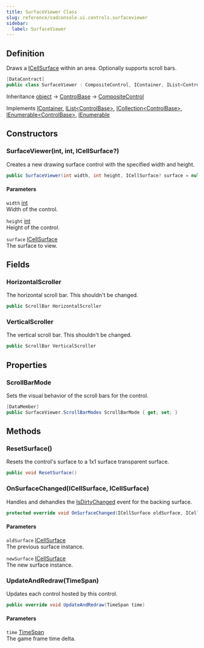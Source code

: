 ```yaml
---
title: SurfaceViewer Class
slug: reference/sadconsole.ui.controls.surfaceviewer
sidebar:
  label: SurfaceViewer
---
```

## Definition

Draws a [ICellSurface](../sadconsole.icellsurface/) within an area. Optionally supports scroll bars.

```csharp title="C#"
[DataContract]
public class SurfaceViewer : CompositeControl, IContainer, IList<ControlBase>, ICollection<ControlBase>, IEnumerable<ControlBase>, IEnumerable
```

Inheritance [object](https://learn.microsoft.com/dotnet/api/system.object/) → [ControlBase](../sadconsole.ui.controls.controlbase/) → [CompositeControl](../sadconsole.ui.controls.compositecontrol/)

Implements [IContainer](../sadconsole.ui.controls.icontainer/), [IList\<ControlBase\>](https://learn.microsoft.com/dotnet/api/system.collections.generic.ilist-1/), [ICollection\<ControlBase\>](https://learn.microsoft.com/dotnet/api/system.collections.generic.icollection-1/), [IEnumerable\<ControlBase\>](https://learn.microsoft.com/dotnet/api/system.collections.generic.ienumerable-1/), [IEnumerable](https://learn.microsoft.com/dotnet/api/system.collections.ienumerable/)

## Constructors

### SurfaceViewer(int, int, ICellSurface?)

Creates a new drawing surface control with the specified width and height.

```csharp title="C#"
public SurfaceViewer(int width, int height, ICellSurface? surface = null)
```

#### Parameters

`width` [int](https://learn.microsoft.com/dotnet/api/system.int32/)  
Width of the control.

`height` [int](https://learn.microsoft.com/dotnet/api/system.int32/)  
Height of the control.

`surface` [ICellSurface](../sadconsole.icellsurface/)  
The surface to view.


## Fields

### HorizontalScroller

The horizontal scroll bar. This shouldn't be changed.

```csharp title="C#"
public ScrollBar HorizontalScroller
```

### VerticalScroller

The vertical scroll bar. This shouldn't be changed.

```csharp title="C#"
public ScrollBar VerticalScroller
```

## Properties

### ScrollBarMode

Sets the visual behavior of the scroll bars for the control.

```csharp title="C#"
[DataMember]
public SurfaceViewer.ScrollBarModes ScrollBarMode { get; set; }
```

## Methods

### ResetSurface()

Resets the control's surface to a 1x1 surface transparent surface.

```csharp title="C#"
public void ResetSurface()
```


### OnSurfaceChanged(ICellSurface, ICellSurface)

Handles and dehandles the [IsDirtyChanged](../sadconsole.icellsurface/#isdirtychanged/) event for the backing surface.

```csharp title="C#"
protected override void OnSurfaceChanged(ICellSurface oldSurface, ICellSurface newSurface)
```

#### Parameters

`oldSurface` [ICellSurface](../sadconsole.icellsurface/)  
The previous surface instance.

`newSurface` [ICellSurface](../sadconsole.icellsurface/)  
The new surface instance.


### UpdateAndRedraw(TimeSpan)

Updates each control hosted by this control.

```csharp title="C#"
public override void UpdateAndRedraw(TimeSpan time)
```

#### Parameters

`time` [TimeSpan](https://learn.microsoft.com/dotnet/api/system.timespan/)  
The game frame time delta.